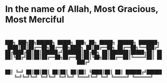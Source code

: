 # In the name of Allah, Most Gracious, Most Merciful
<div align="center">
<pre>

███╗   ███╗██╗██████╗  █████╗ ███╗   ██╗ █████╗       ██████╗ ███████╗
████╗ ████║██║██╔══██╗██╔══██╗████╗  ██║██╔══██╗      ██╔══██╗╚══███╔╝
██╔████╔██║██║██████╔╝███████║██╔██╗ ██║███████║█████╗██║  ██║  ███╔╝ 
██║╚██╔╝██║██║██╔══██╗██╔══██║██║╚██╗██║██╔══██║╚════╝██║  ██║ ███╔╝  
██║ ╚═╝ ██║██║██║  ██║██║  ██║██║ ╚████║██║  ██║      ██████╔╝███████╗
╚═╝     ╚═╝╚═╝╚═╝  ╚═╝╚═╝  ╚═╝╚═╝  ╚═══╝╚═╝  ╚═╝      ╚═════╝ ╚══════╝

</pre>
</div>
<!--
**mirana-dz/mirana-dz** is a ✨ _special_ ✨ repository because its `README.md` (this file) appears on your GitHub profile.

Here are some ideas to get you started:

- 🔭 I’m currently working on ...
- 🌱 I’m currently learning ...
- 👯 I’m looking to collaborate on ...
- 🤔 I’m looking for help with ...
- 💬 Ask me about ...
- 📫 How to reach me: ...
- 😄 Pronouns: ...
- ⚡ Fun fact: ...
-->

